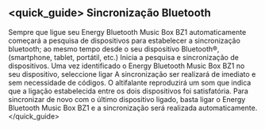 ## <quick_guide> Sincronização Bluetooth
Sempre que ligue seu  Energy Bluetooth Music Box BZ1 automaticamente começará a pesquisa de dispositivos para estabelecer a sincronização bluetooth; ao mesmo tempo desde o seu dispositivo Bluetooth®, (smartphone, tablet, portátil, etc.) Inicia a pesquisa e sincronização de dispositivos. Uma vez identificado o Energy Bluetooth Music Box BZ1  no seu dispositivo, seleccione ligar A sincronização ser realizará de imediato e sem necessidade de códigos. O altifalante reproduzirá um som que indica que a ligação estabelecida entre os dois dispositivos foi satisfatória.
Para sincronizar de novo com o último dispositivo ligado, basta ligar o Energy Bluetooth Music Box BZ1 e a sincronização será realizada automaticamente.
</quick_guide>
